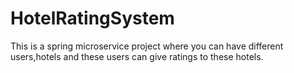 # HotelRatingSystem
This is a spring microservice project where you can have different users,hotels and these users can give ratings to these hotels.
